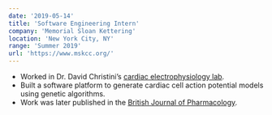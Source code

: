 ```yaml
---
date: '2019-05-14'
title: 'Software Engineering Intern'
company: 'Memorial Sloan Kettering'
location: 'New York City, NY'
range: 'Summer 2019'
url: 'https://www.mskcc.org/'
---
```


- Worked in Dr. David Christini’s <a href="https://www.christinilab.org/">cardiac electrophysiology lab</a>.
- Built a software platform to generate cardiac cell action potential models using genetic algorithms.
- Work was later published in the <a href="https://bpspubs.onlinelibrary.wiley.com/doi/10.1111/bph.15915">British Journal of Pharmacology</a>.